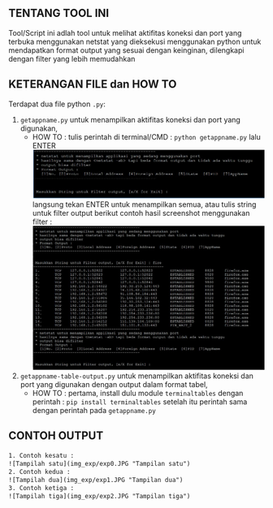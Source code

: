 ## TENTANG TOOL INI 
Tool/Script ini adlah tool untuk melihat aktifitas koneksi dan port yang terbuka menggunakan netstat 
yang dieksekusi menggunakan python untuk mendapatkan format output yang sesuai dengan keinginan, 
dilengkapi dengan filter yang lebih memudahkan

## KETERANGAN FILE dan HOW TO 
Terdapat dua file python `.py`: 
1. `getappname.py` untuk menampilkan aktifitas koneksi dan port yang digunakan, 
	- HOW TO : 
	tulis perintah di terminal/CMD : `python getappname.py` lalu ENTER
	![Tampilah Awal](img_exp/exp0.JPG "Tampilan Awal")
	langsung tekan ENTER untuk menampilkan semua, atau tulis string untuk filter output
	berikut contoh hasil screenshot menggunakan filter : 
	![Filter Contoh Awal](img_exp/exp1.JPG "Filter Contoh Awal")
2. `getappname-table-output.py` untuk menampilkan aktifitas koneksi dan port yang digunakan dengan output dalam format tabel,
	- HOW TO :
	pertama, install dulu module `terminaltables` dengan perintah : `pip install terminaltables`
	setelah itu perintah sama dengan perintah pada `getappname.py`
## CONTOH OUTPUT 
	1. Contoh kesatu : 
	![Tampilah satu](img_exp/exp0.JPG "Tampilan satu")
	2. Contoh kedua : 
	![Tampilah dua](img_exp/exp1.JPG "Tampilan dua")
	3. Contoh ketiga : 
	![Tampilah tiga](img_exp/exp2.JPG "Tampilan tiga")